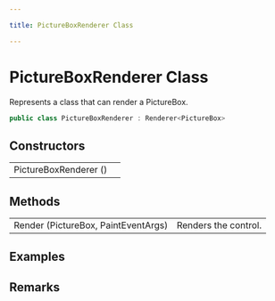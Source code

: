 ```yaml
---

title: PictureBoxRenderer Class

---
```


# PictureBoxRenderer Class

Represents a class that can render a PictureBox.

```csharp
public class PictureBoxRenderer : Renderer<PictureBox> 
```

## Constructors

<table>
<tr><td>PictureBoxRenderer ()</td><td></td></tr>
</table>

## Methods

<table>
<tr><td>Render (PictureBox, PaintEventArgs)</td><td>Renders the control.</td></tr>
</table>

<!-- Only change content below this line, anything above this line will be lost when regenerated. -->

## Examples

## Remarks


